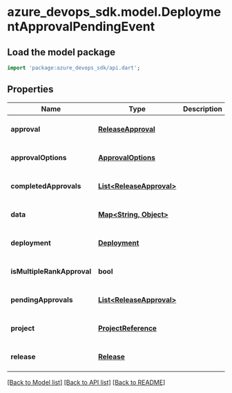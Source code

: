 # azure_devops_sdk.model.DeploymentApprovalPendingEvent

## Load the model package
```dart
import 'package:azure_devops_sdk/api.dart';
```

## Properties
Name | Type | Description | Notes
------------ | ------------- | ------------- | -------------
**approval** | [**ReleaseApproval**](ReleaseApproval.md) |  | [optional] [default to null]
**approvalOptions** | [**ApprovalOptions**](ApprovalOptions.md) |  | [optional] [default to null]
**completedApprovals** | [**List&lt;ReleaseApproval&gt;**](ReleaseApproval.md) |  | [optional] [default to []]
**data** | [**Map&lt;String, Object&gt;**](Object.md) |  | [optional] [default to {}]
**deployment** | [**Deployment**](Deployment.md) |  | [optional] [default to null]
**isMultipleRankApproval** | **bool** |  | [optional] [default to null]
**pendingApprovals** | [**List&lt;ReleaseApproval&gt;**](ReleaseApproval.md) |  | [optional] [default to []]
**project** | [**ProjectReference**](ProjectReference.md) |  | [optional] [default to null]
**release** | [**Release**](Release.md) |  | [optional] [default to null]

[[Back to Model list]](../README.md#documentation-for-models) [[Back to API list]](../README.md#documentation-for-api-endpoints) [[Back to README]](../README.md)


